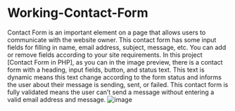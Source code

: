 # Working-Contact-Form

Contact Form is an important element on a page that allows users to communicate with the website owner. This contact form has some input fields for filling in name, email address, subject, message, etc. You can add or remove fields according to your site requirements.
In this project [Contact Form in PHP], as you can in the image preview, there is a contact form with a heading, input fields, button, and status text. This text is dynamic means this text change according to the form status and informs the user about their message is sending, sent, or failed. This contact form is fully validated means the user can’t send a message without entering a valid email address and message.
![image](https://user-images.githubusercontent.com/53351052/128344746-baeb7c0d-02fd-4697-b20c-a81e1e1c9fc7.png)
